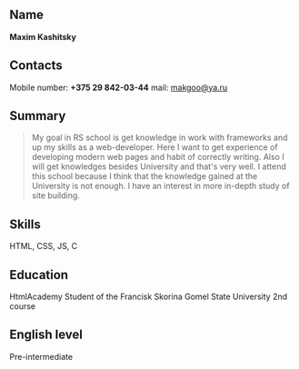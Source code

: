 ## Name

**Maxim Kashitsky**

## Contacts
Mobile number: **+375 29 842-03-44**
mail: makgoo@ya.ru
## Summary
>My goal in RS school is get knowledge in work with frameworks and up my skills as a web-developer. Here I want to get experience of developing modern web pages and habit of correctly writing. Also I will get knowledges besides University and that's very well. I attend this school because I think that the knowledge gained at the University is not enough. I have an interest in more in-depth study of site building.

## Skills
HTML, CSS, JS, C
## Education
HtmlAcademy
Student of the Francisk Skorina Gomel State University
2nd course
## English level
Pre-intermediate